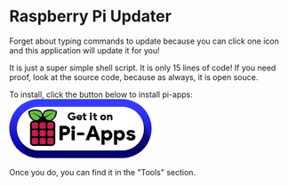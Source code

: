 # Raspberry Pi Updater
Forget about typing commands to update because you can click one icon and this application will update it for you!

It is just a super simple shell script. It is only 15 lines of code! If you need proof, look at the source code, because as always, it is open souce.

To install, click the button below to install pi-apps:
[![badge](https://github.com/Botspot/pi-apps/blob/master/icons/badge.png?raw=true)](https://github.com/Botspot/pi-apps)

Once you do, you can find it in the "Tools" section.

